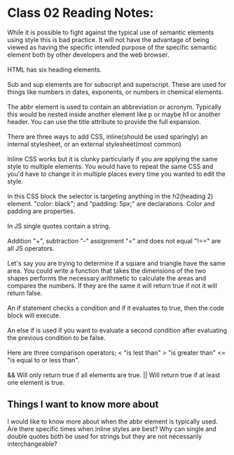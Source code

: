 # Class 02 Reading Notes:
While it is possible to fight against the typical use of semantic elements using style this is bad practice. It will not have the advantage of being viewed as having the specific intended purpose of the specific semantic element both by other developers and the web browser.\
\
HTML has six heading elements.\
\
Sub and sup elements are for subscript and superscript. These are used for things like numbers in dates, exponents, or numbers in chemical elements.\
\
The abbr element is used to contain an abbreviation or acronym. Typically this would be nested inside another element like p or maybe h1 or another header. You can use the title attribute to provide the full expansion.\
\
There are three ways to add CSS, inline(should be used sparingly) an internal stylesheet, or an external stylesheet(most common)\
\
Inline CSS works but it is clunky particularly if you are applying the same style to multiple elements. You would have to repeat the same CSS and you'd have to change it in multiple places every time you wanted to edit the style.\
\
In this CSS block the selector is targeting anything in the h2(heading 2) element. "color: black"; and "padding: 5px;" are declarations. Color and padding are properties.\
\
In JS single quotes contain a string.\
\
Addition "+", subtraction "-" assignment "=" and does not equal "!==" are all JS operators.\
\
Let's say you are trying to determine if a square and triangle have the same area. You could write a function that takes the dimensions of the two shapes performs the necessary arithmetic to calculate the areas and compares the numbers. If they are the same it will return true if not  it will return false.\
\
An if statement checks a condition and if it evaluates to true, then the code block will execute.\
\
An else if is used if you want to evaluate a second condition after evaluating the previous condition to be false.\
\
Here are three comparison operators; < "is lest than" > "is greater than" <= "is equal to or less than".\
\
&& Will only return true if all elements are true. || Will return true if at least one element is true.



## Things I want to know more about
I would like to know more about when the abbr element is typically used.
Are there specific times when inline styles are best?
Why can single and double quotes both be used for strings but they are not necessarily interchangeable?